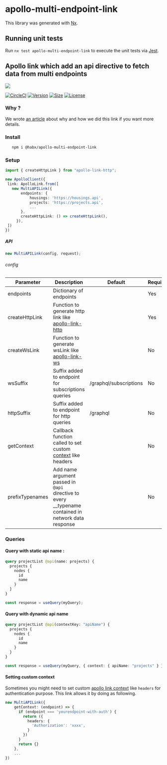 # apollo-multi-endpoint-link

This library was generated with [Nx](https://nx.dev).

## Running unit tests

Run `nx test apollo-multi-endpoint-link` to execute the unit tests via [Jest](https://jestjs.io).

<!-- @format -->

## Apollo link which add an api directive to fetch data from multi endpoints

<img src="https://res.cloudinary.com/habx/image/upload/v1597742839/blog/tech/apollo-multi-link.jpg" />

[![CircleCI](https://img.shields.io/circleci/build/github/habx/apollo-multi-endpoint-link)](https://app.circleci.com/pipelines/github/habx/apollo-multi-endpoint-link)
[![Version](https://img.shields.io/npm/v/@habx/apollo-multi-endpoint-link)](https://www.npmjs.com/package/@habx/apollo-multi-endpoint-link)
[![Size](https://img.shields.io/bundlephobia/min/@habx/apollo-multi-endpoint-link)](https://bundlephobia.com/result?p=@habx/apollo-multi-endpoint-link)
[![License](https://img.shields.io/github/license/habx/apollo-multi-endpoint-link)](/LICENSE)

### Why ?

We wrote [an article](https://www.habx.com/tech/micro-graphql-schema) about why and how we did this link if you want more details.

### Install

```bash
   npm i @habx/apollo-multi-endpoint-link
```

### Setup

```typescript
import { createHttpLink } from "apollo-link-http";

new ApolloClient({
 link: ApolloLink.from([
   new MultiAPILink({
       endpoints: {
           housings: 'https://housings.api',
           projects: 'https://projects.api',
           ...
       },
       createHttpLink: () => createHttpLink(),
     }),
 ])
})
```

##### API

```typescript
new MultiAPILink(config, request);
```

###### config

| Parameter       | Description                                                                                                                | Default                | Required |
| --------------- | -------------------------------------------------------------------------------------------------------------------------- | ---------------------- | -------- |
| endpoints       | Dictionary of endpoints                                                                                                    |                        | Yes      |
| createHttpLink  | Function to generate http link like [apollo-link-http](https://www.apollographql.com/docs/link/links/http/)                |                        | Yes      |
| createWsLink    | Function to generate wsLink like [apollo-link-ws](https://www.apollographql.com/docs/link/links/ws/)                       |                        | No       |
| wsSuffix        | Suffix added to endpoint for subscriptions queries                                                                         | /graphql/subscriptions | No       |
| httpSuffix      | Suffix added to endpoint for http queries                                                                                  | /graphql               | No       |
| getContext      | Callback function called to set custom [context](https://www.apollographql.com/docs/link/links/http/#context) like headers |                        | No       |
| prefixTypenames | Add name argument passed in `@api` directive to every \_\_typename contained in network data response                      |                        | No       |

### Queries

#### Query with static api name :

```graphql
query projectList @api(name: projects) {
  projects {
    nodes {
      id
      name
    }
  }
}
```

```ts
const response = useQuery(myQuery);
```

#### Query with dynamic api name

```graphql
query projectList @api(contextKey: "apiName") {
  projects {
    nodes {
      id
      name
    }
  }
}
```

```ts
const response = useQuery(myQuery, { context: { apiName: "projects" } });
```

#### Setting custom context

Sometimes you might need to set custom [apollo link context](https://www.apollographql.com/docs/link/links/http/#context) like `headers` for authentication purpose.
This link allows it by doing as following.

```typescript
new MultiAPILink({
    getContext: (endpoint) => {
      if (endpoint === 'yourendpoint-with-auth') {
        return ({
          headers: {
            'Authorization': 'xxxx',
          }
        })
      }
      return {}
    },
    ...
})
```
